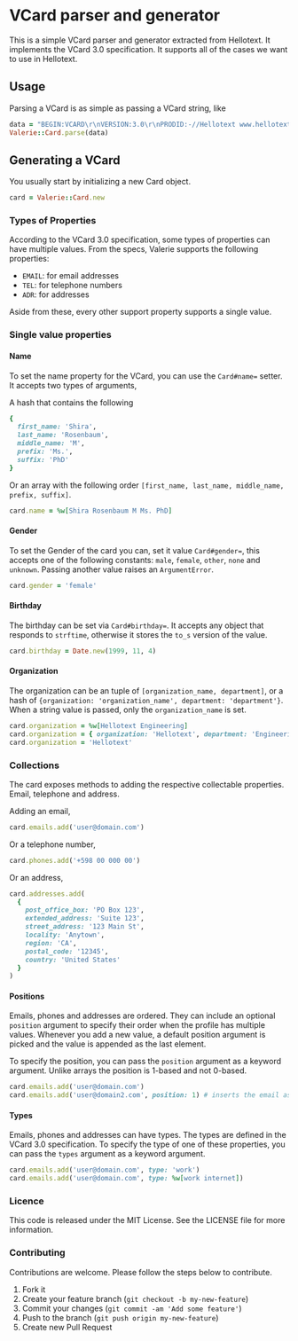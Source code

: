 # VCard parser and generator

This is a simple VCard parser and generator extracted from Hellotext.
It implements the VCard 3.0 specification. It supports all of the cases we want to use in Hellotext.

## Usage

Parsing a VCard is as simple as passing a VCard string, like 

```ruby
data = "BEGIN:VCARD\r\nVERSION:3.0\r\nPRODID:-//Hellotext www.hellotext.com//EN\r\nN:Rosenbaum;Shira;;;\r\nTEL;:+598 00 000 00\r\nEND:VCARD"
Valerie::Card.parse(data)
```

## Generating a VCard

You usually start by initializing a new Card object.

```ruby
card = Valerie::Card.new
```

### Types of Properties

According to the VCard 3.0 specification, some types of properties can have multiple values. From the specs, Valerie supports the following properties:

- `EMAIL`: for email addresses
- `TEL`: for telephone numbers
- `ADR`: for addresses

Aside from these, every other support property supports a single value. 


### Single value properties

#### Name

To set the name property for the VCard, you can use the `Card#name=` setter. It accepts two types of arguments,

A hash that contains the following

```ruby
{
  first_name: 'Shira',
  last_name: 'Rosenbaum',
  middle_name: 'M',
  prefix: 'Ms.',
  suffix: 'PhD'
}
```

Or an array with the following order `[first_name, last_name, middle_name, prefix, suffix]`.

```ruby
card.name = %w[Shira Rosenbaum M Ms. PhD]
```

#### Gender 

To set the Gender of the card you can, set it value `Card#gender=`, this accepts one of the following constants: 
`male`, `female`, `other`, `none` and `unknown`. Passing another value raises an `ArgumentError`.

```ruby
card.gender = 'female'
```

#### Birthday

The birthday can be set via `Card#birthday=`. It accepts any object that responds to `strftime`, otherwise it stores the `to_s` version of the value.

```ruby
card.birthday = Date.new(1999, 11, 4)
```

#### Organization

The organization can be an tuple of `[organization_name, department]`, or a hash of `{organization: 'organization_name', department: 'department'}`.
When a string value is passed, only the `organization_name` is set.

```ruby
card.organization = %w[Hellotext Engineering]
card.organization = { organization: 'Hellotext', department: 'Engineering' }
card.organization = 'Hellotext'
```

### Collections 

The card exposes methods to adding the respective collectable properties. Email, telephone and address.

Adding an email,

```ruby
card.emails.add('user@domain.com')
```

Or a telephone number,

```ruby
card.phones.add('+598 00 000 00')
```

Or an address,

```ruby
card.addresses.add(
  {
    post_office_box: 'PO Box 123',
    extended_address: 'Suite 123',
    street_address: '123 Main St',
    locality: 'Anytown',
    region: 'CA',
    postal_code: '12345',
    country: 'United States'
  }
)
```

#### Positions 

Emails, phones and addresses are ordered. They can include an optional `position` argument 
to specify their order when the profile has multiple values. Whenever you add a new value,
a default position argument is picked and the value is appended as the last element. 

To specify the position, you can pass the `position` argument as a keyword argument. Unlike arrays
the position is 1-based and not 0-based.

```ruby
card.emails.add('user@domain.com')
card.emails.add('user@domain2.com', position: 1) # inserts the email as the first element
```

#### Types

Emails, phones and addresses can have types. The types are defined in the VCard 3.0 specification.
To specify the type of one of these properties, you can pass the `types` argument as a keyword argument.

```ruby
card.emails.add('user@domain.com', type: 'work')
card.emails.add('user@domain.com', type: %w[work internet])
```

### Licence

This code is released under the MIT License. See the LICENSE file for more information.

### Contributing

Contributions are welcome. Please follow the steps below to contribute.

1. Fork it 
2. Create your feature branch (`git checkout -b my-new-feature`)
3. Commit your changes (`git commit -am 'Add some feature'`)
4. Push to the branch (`git push origin my-new-feature`)
5. Create new Pull Request
